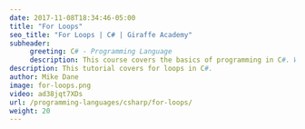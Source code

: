 ```yaml
---
date: 2017-11-08T18:34:46-05:00
title: "For Loops"
seo_title: "For Loops | C# | Giraffe Academy"
subheader:
     greeting: C# - Programming Language
     description: This course covers the basics of programming in C#. Work your way through the videos and we'll teach you everything you need to know to start your programming journey!
description: This tutorial covers for loops in C#.
author: Mike Dane
image: for-loops.png
video: ad38jqt7XDs
url: /programming-languages/csharp/for-loops/
weight: 20
---
```

